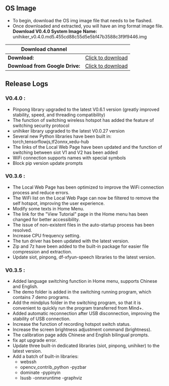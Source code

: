 

## **OS Image**
- To begin, download the OS img image file that needs to be flashed. 
- Once downloaded and extracted, you will have an img format image file.
**Download V0.4.0 System Image**
**Name:** unihiker_v0.4.0.md5.455cd88c55d5e5bf47b3588c3f9f9446.img

| **Download channel** |  |
| --- | --- |
| **Download:** | [Click to download](https://download3.dfrobot.com.cn/unihiker/img/unihiker_v0.4.0_20241129_2102.7z) |
| **Download from Google Drive:** | [Click to download](https://drive.google.com/drive/folders/1JU73SOyN5VmpB6ilbxVNvCB9qXfc-Qo-?usp=sharing) |

##  **Release Logs**
### **V0.4.0 :**

- Pinpong library upgraded to the latest V0.6.1 version (greatly improved stability, speed, and threading compatibility)
- The function of switching wireless hotspot has added the feature of switching security protocol
- unihiker library upgraded to the latest V0.0.27 version
- Several new Python libraries have been built in: torch,tensorflowjs,tf2onnx,xedu-hub
- The links of the Local Web Page have been updated and the function of switching between siot V1 and V2 has been added
- WiFi connection supports names with special symbols
- Block pip version update prompts

### **V0.3.6 :**

- The Local Web Page has been optimized to improve the WiFi connection process and reduce errors.
- The WiFi list on the Local Web Page can now be filtered to remove the self hotspot, improving the user experience.
- Modify some texts in Home Menu.
- The link for the "View Tutorial" page in the Home menu has been changed for better accessibility.
- The issue of non-existent files in the auto-startup process has been resolved.
- Increase CPU frequency setting.
- The tun driver has been updated with the latest version.
- Zip and 7z have been added to the built-in package for easier file compression and extraction.
- Update siot, pinpong, df-xfyun-speech libraries to the latest version.

### **V0.3.5 :**

- Added language switching function in Home menu, supports Chinese and English.
- The demo folder is added in the switching running program, which contains 7 demo programs.
- Add the mindplus folder in the switching program, so that it is convenient to quickly run the program transferred from Mind+.
- Added automatic reconnection after USB disconnection, improving the stability of USB connection.
- Increase the function of recording hotspot switch status.
- Increase the screen brightness adjustment command (brightness).
- The calibration page adds Chinese and English bilingual prompts.
- fix apt upgrade error.
- Update three built-in dedicated libraries (siot, pinpong, unihiker) to the latest version.
- Add a batch of built-in libraries:
   - webssh
   - opencv_contrib_python
-pyzbar
   - dominate
-pypinyin
   - lsusb
-onnxruntime
-graphviz